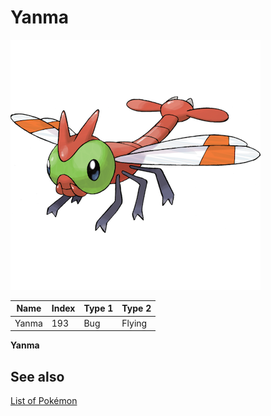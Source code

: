 # Yanma


![Yanma](images/193.png)

| **Name** | **Index** | **Type 1** | **Type 2** |
|----|----|----|----|
| Yanma | 193 | Bug | Flying  |

**Yanma** 

## See also

[List of Pokémon](../pokemon.md)
